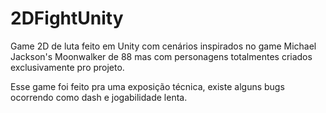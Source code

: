 # 2DFightUnity
Game 2D de luta feito em Unity com cenários inspirados no game Michael Jackson's Moonwalker de 88 mas com personagens totalmentes criados exclusivamente pro projeto.

Esse game foi feito pra uma exposição técnica, existe alguns bugs ocorrendo como dash e jogabilidade lenta.
